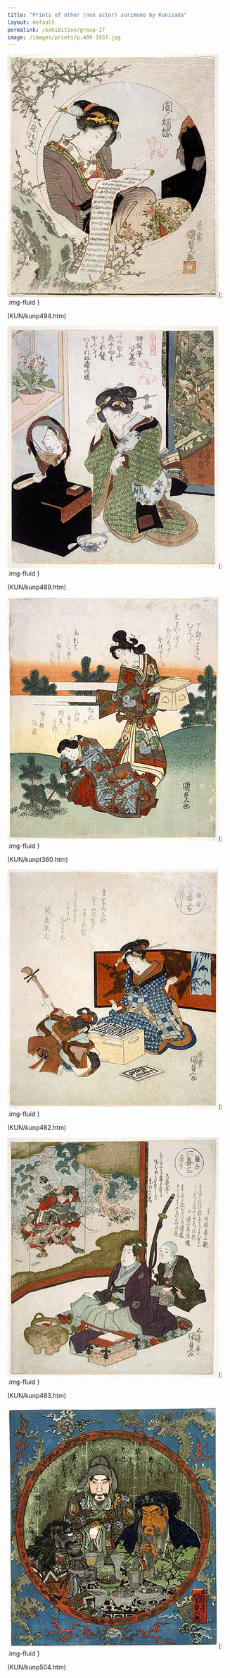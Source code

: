 ```yaml
---
title: "Prints of other (non actor) surimono by Kunisada"
layout: default
permalink: /exhibition/group-17
image: /images/prints/p.489-1937.jpg
---
```


![Kunisada Image](/images/prints/p.494-1937.jpg){: .img-fluid }

(KUN/kunp494.htm)

![Kunisada Image](/images/prints/p.489-1937.jpg){: .img-fluid }

(KUN/kunp489.htm)

![Kunisada Image](/images/prints/p.60-1938.jpg){: .img-fluid }

(KUN/kunpt360.htm)

![Kunisada Image](/images/prints/p.482-1937.jpg){: .img-fluid }

(KUN/kunp482.htm)

![Kunisada Image](/images/prints/p.483-1937.jpg){: .img-fluid }

(KUN/kunp483.htm)

![Kunisada Image](/images/prints/p.504-1937.jpg){: .img-fluid }

(KUN/kunp504.htm)
